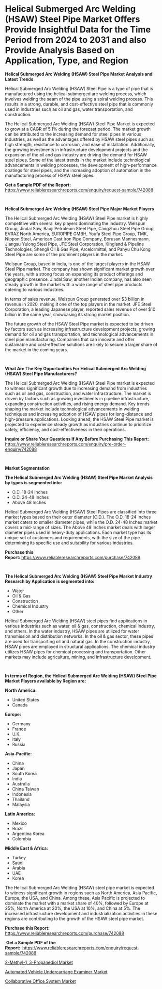 <p><h1>Helical Submerged Arc Welding (HSAW) Steel Pipe Market Offers Provide Insightful Data for the Time Period from 2024 to 2031 and also Provide Analysis Based on Application, Type, and Region</h1></p><p><strong>Helical Submerged Arc Welding (HSAW) Steel Pipe Market Analysis and Latest Trends</strong></p>
<p><p>Helical Submerged Arc Welding (HSAW) Steel Pipe is a type of pipe that is manufactured using the helical submerged arc welding process, which involves welding the seam of the pipe using a spiral welding process. This results in a strong, durable, and cost-effective steel pipe that is commonly used in industries such as oil and gas, water transportation, and construction.</p><p>The Helical Submerged Arc Welding (HSAW) Steel Pipe Market is expected to grow at a CAGR of 5.1% during the forecast period. The market growth can be attributed to the increasing demand for steel pipes in various industries, as well as the advantages offered by HSAW steel pipes such as high strength, resistance to corrosion, and ease of installation. Additionally, the growing investments in infrastructure development projects and the expansion of the oil and gas industry are driving the demand for HSAW steel pipes. Some of the latest trends in the market include technological advancements in welding processes, the development of high-performance coatings for steel pipes, and the increasing adoption of automation in the manufacturing process of HSAW steel pipes.</p></p>
<p><strong>Get a Sample PDF of the Report:&nbsp;</strong> <a href="https://www.reliableresearchreports.com/enquiry/request-sample/742088">https://www.reliableresearchreports.com/enquiry/request-sample/742088</a></p>
<p>&nbsp;</p>
<p><strong>Helical Submerged Arc Welding (HSAW) Steel Pipe Major Market Players</strong></p>
<p><p>The Helical Submerged Arc Welding (HSAW) Steel Pipe market is highly competitive with several key players dominating the industry. Welspun Group, Jindal Saw, Baoji Petroleum Steel Pipe, Cangzhou Steel Pipe Group, EVRAZ North America, EUROPIPE GMBH, Youfa Steel Pipe Group, TMK, Nippon Steel, American Cast Iron Pipe Company, Borusan Mannesmann, Jiangsu Yulong Steel Pipe, JFE Steel Corporation, Kingland & Pipeline Technologies, Shengli Oil & Gas Pipe, Arcelormittal, and Panyu Chu Kong Steel Pipe are some of the prominent players in the market.</p><p>Welspun Group, based in India, is one of the largest players in the HSAW Steel Pipe market. The company has shown significant market growth over the years, with a strong focus on expanding its product offerings and geographic presence. Jindal Saw, another Indian company, has also seen steady growth in the market with a wide range of steel pipe products catering to various industries.</p><p>In terms of sales revenue, Welspun Group generated over $3 billion in revenue in 2020, making it one of the top players in the market. JFE Steel Corporation, a leading Japanese player, reported sales revenue of over $10 billion in the same year, showcasing its strong market position.</p><p>The future growth of the HSAW Steel Pipe market is expected to be driven by factors such as increasing infrastructure development projects, growing demand for oil and gas transportation, and technological advancements in steel pipe manufacturing. Companies that can innovate and offer sustainable and cost-effective solutions are likely to secure a larger share of the market in the coming years.</p></p>
<p>&nbsp;</p>
<p><strong>What Are The Key Opportunities For Helical Submerged Arc Welding (HSAW) Steel Pipe Manufacturers?</strong></p>
<p><p>The Helical Submerged Arc Welding (HSAW) Steel Pipe market is expected to witness significant growth due to increasing demand from industries such as oil and gas, construction, and water infrastructure. The market is driven by factors such as growing investments in pipeline infrastructure, expanding construction activities, and rising energy demand. Key trends shaping the market include technological advancements in welding techniques and increasing adoption of HSAW pipes for long-distance and high-pressure applications. Looking ahead, the HSAW Steel Pipe market is projected to experience steady growth as industries continue to prioritize safety, efficiency, and cost-effectiveness in their operations.</p></p>
<p><strong>Inquire or Share Your Questions If Any Before Purchasing This Report:</strong> <a href="https://www.reliableresearchreports.com/enquiry/pre-order-enquiry/742088">https://www.reliableresearchreports.com/enquiry/pre-order-enquiry/742088</a></p>
<p>&nbsp;</p>
<p><strong>Market Segmentation</strong></p>
<p><strong>The Helical Submerged Arc Welding (HSAW) Steel Pipe Market Analysis by types is segmented into:</strong></p>
<p><ul><li>O.D. 18-24 Inches</li><li>O.D. 24-48 Inches</li><li>Above 48 Inches</li></ul></p>
<p><p>Helical Submerged Arc Welding (HSAW) Steel Pipes are classified into three market types based on their outer diameter (O.D.). The O.D. 18-24 Inches market caters to smaller diameter pipes, while the O.D. 24-48 Inches market covers a mid-range of sizes. The Above 48 Inches market deals with larger diameter pipes used in heavy-duty applications. Each market type has its unique set of customers and requirements, with the size of the pipe determining its specific use and suitability for various industries.</p></p>
<p><strong>Purchase this Report:&nbsp;</strong><a href="https://www.reliableresearchreports.com/purchase/742088">https://www.reliableresearchreports.com/purchase/742088</a></p>
<p>&nbsp;</p>
<p><strong>The Helical Submerged Arc Welding (HSAW) Steel Pipe Market Industry Research by Application is segmented into:</strong></p>
<p><ul><li>Water</li><li>Oil & Gas</li><li>Construction</li><li>Chemical Industry</li><li>Other</li></ul></p>
<p><p>Helical Submerged Arc Welding (HSAW) steel pipes find applications in various industries such as water, oil & gas, construction, chemical industry, and others. In the water industry, HSAW pipes are utilized for water transmission and distribution networks. In the oil & gas sector, these pipes are used for transporting oil and natural gas. In the construction industry, HSAW pipes are employed in structural applications. The chemical industry utilizes HSAW pipes for chemical processing and transportation. Other markets may include agriculture, mining, and infrastructure development.</p></p>
<p>&nbsp;</p>
<p><strong>In terms of Region, the Helical Submerged Arc Welding (HSAW) Steel Pipe Market Players available by Region are:</strong></p>
<p>
    <p> <strong> North America: </strong>
        <ul>
            <li>United States</li>
            <li>Canada</li>
        </ul>
        </p> 
    <p> <strong> Europe: </strong>
        <ul>
            <li>Germany</li>
            <li>France</li>
            <li>U.K.</li>
            <li>Italy</li>
            <li>Russia</li>
        </ul>
        </p> 
    <p> <strong> Asia-Pacific: </strong>
        <ul>
            <li>China</li>
            <li>Japan</li>
            <li>South Korea</li>
            <li>India</li>
            <li>Australia</li>
            <li>China Taiwan</li>
            <li>Indonesia</li>
            <li>Thailand</li>
            <li>Malaysia</li>
        </ul>
        </p> 
    <p> <strong> Latin America: </strong>
        <ul>
            <li>Mexico</li>
            <li>Brazil</li>
            <li>Argentina Korea</li>
            <li>Colombia</li>
        </ul>
        </p> 
    <p> <strong> Middle East & Africa: </strong>
        <ul>
            <li>Turkey</li>
            <li>Saudi</li>
            <li>Arabia</li>
            <li>UAE</li>
            <li>Korea</li>
        </ul>
    </p>
    </p>
<p><p>The Helical Submerged Arc Welding (HSAW) steel pipe market is expected to witness significant growth in regions such as North America, Asia Pacific, Europe, the USA, and China. Among these, Asia Pacific is projected to dominate the market with a market share of 40%, followed by Europe at 25%, North America at 20%, the USA at 10%, and China at 5%. The increased infrastructure development and industrialization activities in these regions are contributing to the growth of the HSAW steel pipe market.</p></p>
<p><strong>Purchase this Report: </strong><a href="https://www.reliableresearchreports.com/purchase/742088">https://www.reliableresearchreports.com/purchase/742088</a></p>
<p>&nbsp;<strong>Get a Sample PDF of the Report:&nbsp;&nbsp;</strong><a href="https://www.reliableresearchreports.com/enquiry/request-sample/742088">https://www.reliableresearchreports.com/enquiry/request-sample/742088</a></p>
<p><strong></strong></p>
<p><p><a href="https://github.com/lataunyatinikmelvin59ilbd0dv/Market-Research-Report-List-1/blob/main/2-methyl-1-3-propanediol-market.md">2-Methyl-1, 3-Propanediol Market</a></p><p><a href="https://unruly-ladybug-44b.notion.site/Automated-Vehicle-Undercarriage-Examiner-Market-Research-Report-The-Key-To-Successful-Business-Stra-98270d4dcb094305a3ac682af7472e06">Automated Vehicle Undercarriage Examiner Market</a></p><p><a href="https://cute-banjo-8ca.notion.site/Collaborative-Office-System-Market-Size-Growth-and-Forecast-from-2024-2031-61c9a7e17f4a45fd842c7bdae97df120">Collaborative Office System Market</a></p></p>
